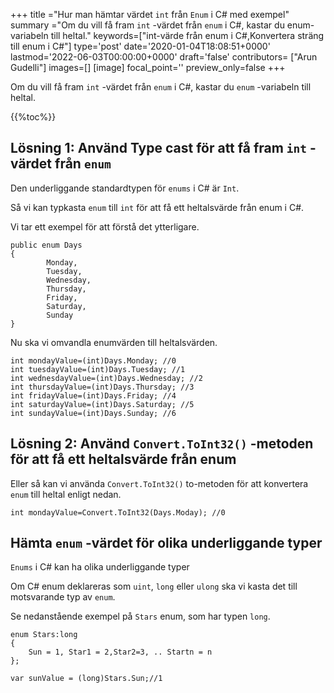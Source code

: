 +++
title   ="Hur man hämtar värdet `int` från `Enum` i C# med exempel"
summary ="Om du vill få fram `int` -värdet från `enum` i C#, kastar du enum-variabeln till heltal."
keywords=["int-värde från enum i C#,Konvertera sträng till enum i C#"]
type='post'
date='2020-01-04T18:08:51+0000'
lastmod='2022-06-03T00:00:00+0000'
draft='false'
contributors= ["Arun Gudelli"]
images=[]
[image]
focal_point=''
preview_only=false
+++

Om du vill få fram `int` -värdet från `enum` i C#, kastar du `enum` -variabeln till heltal.

{{%toc%}}

## Lösning 1: Använd Type cast för att få fram `int` -värdet från `enum`

Den underliggande standardtypen för `enums` i C# är `Int`.

Så vi kan typkasta `enum` till `int` för att få ett heltalsvärde från enum i C#.

Vi tar ett exempel för att förstå det ytterligare.

```
public enum Days
{
        Monday,  
        Tuesday,  
        Wednesday,  
        Thursday,  
        Friday,  
        Saturday,  
        Sunday
}
```

Nu ska vi omvandla enumvärden till heltalsvärden.

```
int mondayValue=(int)Days.Monday; //0
int tuesdayValue=(int)Days.Tuesday; //1
int wednesdayValue=(int)Days.Wednesday; //2
int thursdayValue=(int)Days.Thursday; //3
int fridayValue=(int)Days.Friday; //4
int saturdayValue=(int)Days.Saturday; //5
int sundayValue=(int)Days.Sunday; //6
```

## Lösning 2: Använd `Convert.ToInt32()` -metoden för att få ett heltalsvärde från enum

Eller så kan vi använda `Convert.ToInt32()` to-metoden för att konvertera `enum` till heltal enligt nedan.

```
int mondayValue=Convert.ToInt32(Days.Moday); //0

```

## Hämta `enum` -värdet för olika underliggande typer

`Enums` i C# kan ha olika underliggande typer 

Om C# enum deklareras som `uint`, `long` eller `ulong` ska vi kasta det till motsvarande typ av `enum`.

Se nedanstående exempel på `Stars` enum, som har typen `long`.

```
enum Stars:long 
{
    Sun = 1, Star1 = 2,Star2=3, .. Startn = n
};

var sunValue = (long)Stars.Sun;//1
```